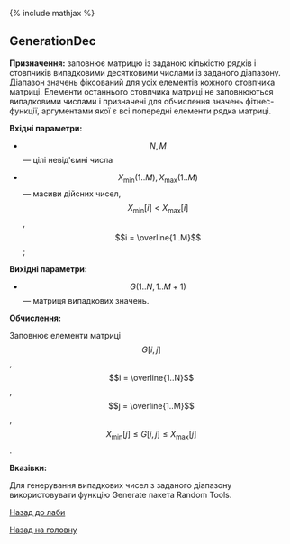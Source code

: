 {% include mathjax %}

## GenerationDec
	
**Призначення:** заповнює матрицю із заданою кількістю рядків і стовпчиків випадковими десятковими числами із заданого діапазону. Діапазон значень фіксований для усіх елементів кожного стовпчика матриці. Елементи останнього стовпчика матриці не заповнюються випадковими числами і призначені для обчислення значень фітнес-функції, аргументами якої є всі попередні елементи рядка матриці.

**Вхідні параметри:** 

- $$N, M$$ &mdash; цілі невід'ємні числа

- $$X_{\text{min}}(1..M), X_{\text{max}}(1..M)$$ &mdash; масиви дійсних чисел, $$X_{\text{min}}[i] < X_{\text{max}}[i]$$, $$i = \overline{1..M}$$;

**Вихідні параметри:**

- $$G(1..N, 1..M+1)$$ &mdash; матриця випадкових значень.

**Обчислення:**

Заповнює елементи матриці $$G[i,j]$$, $$i = \overline{1..N}$$, $$j = \overline{1..M}$$, $$X_{\text{min}}[j] \le G[i, j] \le X_{\text{max}}[j]$$.

**Вказівки:**

Для генерування випадкових чисел з заданого діапазону використовувати функцію Generate пакета Random Tools.

[Назад до лаби](README.md)

[Назад на головну](../README.md)